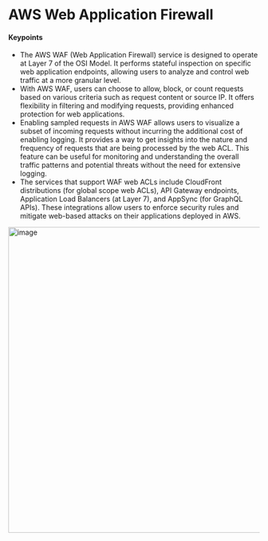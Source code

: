 # AWS Web Application Firewall

#### Keypoints
- The AWS WAF (Web Application Firewall) service is designed to operate at Layer 7 of the OSI Model. It performs stateful inspection on specific web application endpoints, allowing users to analyze and control web traffic at a more granular level.
- With AWS WAF, users can choose to allow, block, or count requests based on various criteria such as request content or source IP. It offers flexibility in filtering and modifying requests, providing enhanced protection for web applications.
- Enabling sampled requests in AWS WAF allows users to visualize a subset of incoming requests without incurring the additional cost of enabling logging. It provides a way to get insights into the nature and frequency of requests that are being processed by the web ACL. This feature can be useful for monitoring and understanding the overall traffic patterns and potential threats without the need for extensive logging.
- The services that support WAF web ACLs include CloudFront distributions (for global scope web ACLs), API Gateway endpoints, Application Load Balancers (at Layer 7), and AppSync (for GraphQL APIs). These integrations allow users to enforce security rules and mitigate web-based attacks on their applications deployed in AWS.

<img width="613" alt="image" src="https://github.com/cskarthik22/Notes/assets/38231831/bd29ed26-9e30-42cc-b940-f712dce20356">
